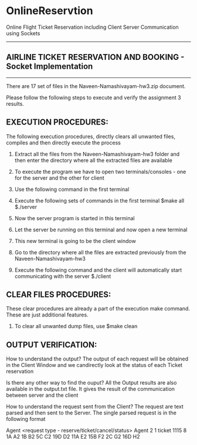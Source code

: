 OnlineReservtion
================

Online Flight Ticket Reservation including Client Server Communication using Sockets

--------------------------------------------------------------
AIRLINE TICKET RESERVATION AND BOOKING - Socket Implementation
--------------------------------------------------------------
--------------------------------------------------------------



There are 17 set of files in the Naveen-Namashivayam-hw3.zip document.

Please follow the following steps to execute and verify the assignment 3 results.


EXECUTION PROCEDURES:
-------------------------------------------------
The following execution procedures, directly clears all unwanted files, compiles and then directly execute the process


1. Extract all the files from the Naveen-Namashivayam-hw3 folder and then enter the directory where all the extracted files are available

2. To execute the program we have to open two terminals/consoles - one for the server and the other for client

3. Use the following command in the first terminal

4. Execute the following sets of commands in the first terminal
   $make all
   $./server
   
5. Now the server program is started in this terminal

6. Let the server be running on this terminal and now open a new terminal

7. This new terminal is going to be the client window

8. Go to the directory where all the files are extracted previously from the Naveen-Namashivayam-hw3

9. Execute the following command and the client will automatically start communicating with the server
   $./client


CLEAR FILES PROCEDURES:
-------------------------------------------------
These clear procedures are already a part of the execution make command. These are just additional features.

1. To clear all unwanted dump files, use 
   $make clean


OUTPUT VERIFICATION:
-------------------------------------------------

How to understand the output?
The output of each request will be obtained in the Client Window and we candirectly look at the status of each Ticket reservation

Is there any other way to find the ouput?
All the Output results are also available in the output.txt file. It gives the result of the communication between server and the client

How to understand the request sent from the Client?
The request are text parsed and then sent to the Server. The single parsed request is in the following format

Agent <ID> <delay time> <request type - reserve/ticket/cancel/status> <ticket details name and seat number list>
Agent 2 1 ticket 1115 8 1A A2 1B B2 5C C2 19D D2 11A E2 15B F2 2C G2 16D H2
